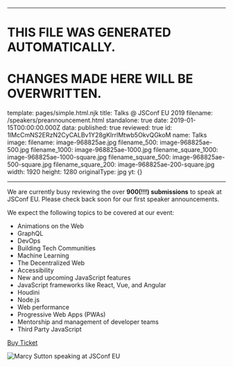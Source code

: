 ----

# THIS FILE WAS GENERATED AUTOMATICALLY.
# CHANGES MADE HERE WILL BE OVERWRITTEN.

template: pages/simple.html.njk
title: Talks @ JSConf EU 2019
filename: /speakers/preannouncement.html
standalone: true
date: 2019-01-15T00:00:00.000Z
data:
  published: true
  reviewed: true
  id: 1lMcCmNS2ERzN2CyCALBv1Y28gKlrrIMtwb5OkvQGkoM
  name: Talks
  image:
    filename: image-968825ae.jpg
    filename_500: image-968825ae-500.jpg
    filename_1000: image-968825ae-1000.jpg
    filename_square_1000: image-968825ae-1000-square.jpg
    filename_square_500: image-968825ae-500-square.jpg
    filename_square_200: image-968825ae-200-square.jpg
    width: 1920
    height: 1280
    originalType: jpg
yt: {}

----


We are currently busy reviewing the over **900(!!!) submissions** to speak at
JSConf EU. Please check back soon for our first speaker announcements. 

We expect the following topics to be covered at our event:

- Animations on the Web
- GraphQL
- DevOps
- Building Tech Communities
- Machine Learning
- The Decentralized Web
- Accessibility
- New and upcoming JavaScript features
- JavaScript frameworks like React, Vue, and Angular
- Houdini
- Node.js
- Web performance
- Progressive Web Apps (PWAs)
- Mentorship and management of developer teams
- Third Party JavaScript

<a href="https://ti.to/jsconfeu/jsconf-eu-x-2019" class="btn buy-ticket
link--nounderline">Buy Ticket</a>

![Marcy Sutton speaking at JSConf
EU](contents:images/cms/image-968825ae-1000.jpg)
